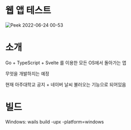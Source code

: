 # 웹 앱 테스트

![Peek 2022-06-24 00-53](https://user-images.githubusercontent.com/2356749/175342331-6193661d-7050-477a-adad-4c75fbb57aa8.gif)

# 소개

Go + TypeScript + Svelte 를 이용한 모든 OS에서 돌아가는 앱

무엇을 개발하지는 예정

현재 아주대학교 공지 + 네이버 날씨 불러오는 기능으로 되어있음

# 빌드

Windows: wails build -upx -platform=windows